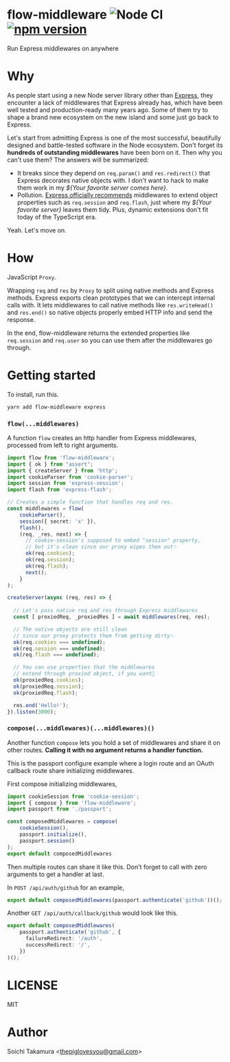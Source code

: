 # flow-middleware ![Node CI](https://github.com/piglovesyou/flow-middleware/workflows/Node%20CI/badge.svg) [![npm version](https://badge.fury.io/js/flow-middleware.svg)](https://badge.fury.io/js/flow-middleware)

Run Express middlewares on anywhere

# Why

As people start using a new Node server library other than [Express](https://expressjs.com/), they encounter a lack of middlewares that Express already has, which have been well tested and production-ready many years ago. Some of them try to shape a brand new ecosystem on the new island and some just go back to Express.

Let's start from admitting Express is one of the most successful, beautifully designed and battle-tested software in the Node ecosystem. Don't forget its **hundreds of outstanding middlewares** have been born on it. Then why you can't use them? The answers will be summarized:

* It breaks since they depend on `req.param()` and `res.redirect()` that Express decorates native objects with. I don't want to hack to make them work in my _${Your favorite server comes here}_.
* Pollution. [Express officially recommends](https://expressjs.com/en/guide/writing-middleware.html) middlewares to extend object properties such as `req.session` and `req.flash`, just where my _${Your favorite server}_ leaves them tidy. Plus, dynamic extensions don't fit today of the TypeScript era.

Yeah. Let's move on.

# How

JavaScript `Proxy`.

Wrapping `req` and `res` by `Proxy` to split using native methods and Express methods. Express exports clean prototypes that we can intercept internal calls with. It lets middlewares to call native methods like `res.writeHead()` and `res.end()` so native objects properly embed HTTP info and send the response.

In the end, flow-middleware returns the extended properties like `req.session` and `req.user` so you can use them after the middlewares go through.

# Getting started

To install, run this.

```bash
yarn add flow-middleware express
```

### `flow(...middlewares)`

A function `flow` creates an http handler from Express middlewares, processed from left to right arguments.

```typescript
import flow from 'flow-middleware';
import { ok } from "assert";
import { createServer } from 'http';
import cookieParser from 'cookie-parser';
import session from 'express-session';
import flash from 'express-flash';

// Creates a simple function that handles req and res.
const middlewares = flow(
    cookieParser(),
    session({ secret: 'x' }),
    flash(),
    (req, _res, next) => {
      // cookie-session's supposed to embed "session" property,
      // but it's clean since our proxy wipes them out✨
      ok(req.cookies);
      ok(req.session);
      ok(req.flash);
      next();
    }
);

createServer(async (req, res) => {
  
  // Let's pass native req and res through Express middlewares
  const [ proxiedReq, _proxiedRes ] = await middlewares(req, res);

  // The native objects are still clean
  // since our proxy protects them from getting dirty✨
  ok(req.cookies === undefined);
  ok(req.session === undefined);
  ok(req.flash === undefined);

  // You can use properties that the middlewares
  // extend through proxied object, if you want🚚
  ok(proxiedReq.cookies);
  ok(proxiedReq.session);
  ok(proxiedReq.flash);

  res.end('Hello!');
}).listen(3000);
```

### `compose(...middlewares)(...middlewares)()`

Another function `compose` lets you hold a set of middlewares and share it on other routes. **Calling it with no argument returns a handler function.**

This is the passport configure example where a login route and an OAuth callback route share initializing middlewares.

First compose initializing middlewares,

```typescript
import cookieSession from 'cookie-session';
import { compose } from 'flow-middleware';
import passport from './passport';

const composedMiddlewares = compose(
    cookieSession(),
    passport.initialize(),
    passport.session()
);
export default composedMiddlewares
```

Then multiple routes can share it like this. Don't forget to call with zero arguments to get a handler at last.

In `POST /api/auth/github` for an example,

```typescript
export default composedMiddlewares(passport.authenticate('github'))();
```

Another `GET /api/auth/callback/github` would look like this.

```typescript
export default composedMiddlewares(
    passport.authenticate('github', {
      failureRedirect: '/auth',
      successRedirect: '/',
    })
)();
```

# LICENSE

MIT

# Author

Soichi Takamura \<thepiglovesyou@gmail.com>
